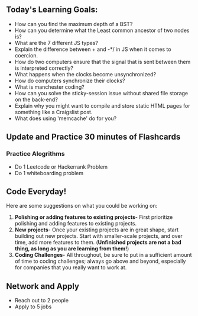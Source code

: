 ## Today's Learning Goals:

- How can you find the maximum depth of a BST?
- How can you determine what the Least common ancestor of two nodes is?
- What are the 7 different JS types? 
- Explain the difference between + and -*/ in JS when it comes to coercion.
- How do two computers ensure that the signal that is sent between them is interpreted correctly?
- What happens when the clocks become unsynchronized?
- How do computers synchronize their clocks?
- What is manchester coding?
- How can you solve the sticky-session issue without shared file storage on the back-end?
- Explain why you might want to compile and store static HTML pages for something like a Craigslist post.
- What does using 'memcache' do for you?

## Update and Practice 30 minutes of Flashcards

### Practice Alogrithms
* Do 1 Leetcode or Hackerrank Problem
* Do 1 whiteboarding problem

## Code Everyday!

Here are some suggestions on what you could be working on:

1. **Polishing or adding features to existing projects**- First prioritize polishing and adding features to existing projects.
1. **New projects**- Once your existing projects are in great shape, start building out new projects. Start with smaller-scale projects, and over time, add more features to them. (**Unfinished projects are not a bad thing, as long as you are learning from them!**)
1. **Coding Challenges**- All throughout, be sure to put in a sufficient amount of time to coding challenges; always go above and beyond, especially for companies that you really want to work at.

## Network and Apply

* Reach out to 2 people
* Apply to 5 jobs